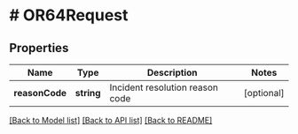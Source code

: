 # # OR64Request

## Properties

Name | Type | Description | Notes
------------ | ------------- | ------------- | -------------
**reasonCode** | **string** | Incident resolution reason code | [optional]

[[Back to Model list]](../../README.md#models) [[Back to API list]](../../README.md#endpoints) [[Back to README]](../../README.md)
